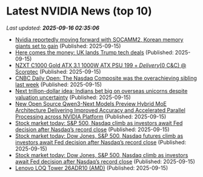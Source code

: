 # Latest NVIDIA News (top 10)
_Last updated: **2025-09-16 02:35:06**_

- [Nvidia reportedly moving forward with SOCAMM2, Korean memory giants set to gain](https://www.digitimes.com/news/a20250915VL205/nvidia-samsung-sk-hynix-production-micron.html) (Published: 2025-09-15)
- [Here comes the money: UK lands Trump tech deals](https://www.politico.eu/article/uk-money-donald-trump-tech-deals-nvidia-openai-keir-starmer/) (Published: 2025-09-15)
- [NZXT C1000 Gold ATX 3.1 1000W ATX PSU $199 + Delivery ($0 C&C) @ Scorptec](https://www.ozbargain.com.au/node/924149) (Published: 2025-09-15)
- [CNBC Daily Open: The Nasdaq Composite was the overachieving sibling last week](https://www.cnbc.com/2025/09/15/cnbc-daily-open-the-nasdaq-composite-was-the-overachieving-sibling-last-week.html) (Published: 2025-09-15)
- [Next trillion-dollar idea: Indians bet big on overseas unicorns despite valuation uncertainty](https://economictimes.indiatimes.com/wealth/invest/next-trillion-dollar-idea-indians-bet-big-on-overseas-unicorns-despite-valuation-uncertainty/articleshow/123864702.cms) (Published: 2025-09-15)
- [New Open Source Qwen3-Next Models Preview Hybrid MoE Architecture Delivering Improved Accuracy and Accelerated Parallel Processing across NVIDIA Platform](https://developer.nvidia.com/blog/new-open-source-qwen3-next-models-preview-hybrid-moe-architecture-delivering-improved-accuracy-and-accelerated-parallel-processing-across-nvidia-platform/) (Published: 2025-09-15)
- [Stock market today: S&P 500, Nasdaq climb as investors await Fed decision after Nasdaq’s record close](https://finance.yahoo.com/news/live/stock-market-today-sp-500-nasdaq-climb-as-investors-await-fed-decision-after-nasdaqs-record-close-000206835.html) (Published: 2025-09-15)
- [Stock market today: Dow Jones, S&P 500, Nasdaq futures climb as investors await Fed decision after Nasdaq’s record close](https://finance.yahoo.com/news/live/stock-market-today-dow-jones-sp-500-nasdaq-futures-climb-as-investors-await-fed-decision-after-nasdaqs-record-close-000206333.html) (Published: 2025-09-15)
- [Stock market today: Dow Jones, S&P 500, Nasdaq climb as investors await Fed decision after Nasdaq’s record close](https://finance.yahoo.com/news/live/stock-market-today-dow-jones-sp-500-nasdaq-climb-as-investors-await-fed-decision-after-nasdaqs-record-close-000206865.html) (Published: 2025-09-15)
- [Lenovo LOQ Tower 26ADR10 (AMD)](https://thegadgetflow.com/?p=701336) (Published: 2025-09-15)
